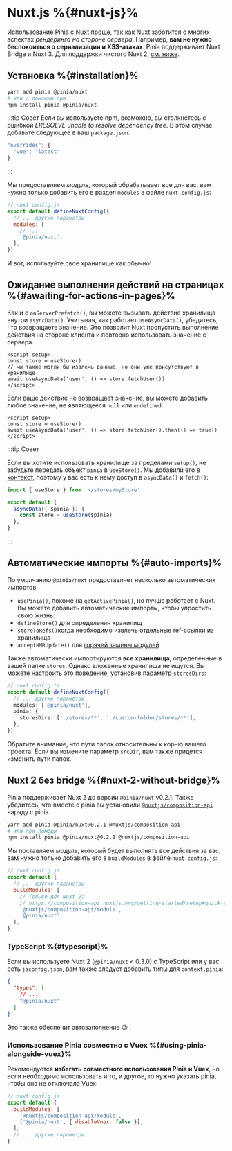 # Nuxt.js %{#nuxt-js}%

Использование Pinia с [Nuxt](https://nuxt.com/) проще, так как Nuxt заботится о многих аспектах _рендеринга на стороне сервера_. Например, **вам не нужно беспокоиться о сериализации и XSS-атаках**. Pinia поддерживает Nuxt Bridge и Nuxt 3. Для поддержки чистого Nuxt 2, [см. ниже](#nuxt-2-without-bridge).

## Установка %{#installation}%

```bash
yarn add pinia @pinia/nuxt
# или с помощью npm
npm install pinia @pinia/nuxt
```

:::tip Совет
Если вы используете npm, возможно, вы столкнетесь с ошибкой _ERESOLVE unable to resolve dependency tree_. В этом случае добавьте следующее в ваш `package.json`:

```js
"overrides": {
  "vue": "latest"
}
```

:::

Мы предоставляем _модуль_, который обрабатывает все для вас, вам нужно только добавить его в раздел `modules` в файле `nuxt.config.js`:

```js
// nuxt.config.js
export default defineNuxtConfig({
  // ... другие параметры
  modules: [
    // ...
    '@pinia/nuxt',
  ],
})
```

И вот, используйте свое хранилище как обычно!

## Ожидание выполнения действий на страницах %{#awaiting-for-actions-in-pages}%

Как и с `onServerPrefetch()`, вы можете вызывать действие хранилища внутри `asyncData()`. Учитывая, как работает `useAsyncData()`, убедитесь, что возвращаете значение. Это позволит Nuxt пропустить выполнение действия на стороне клиента и повторно использовать значение с сервера.

```vue{3-4}
<script setup>
const store = useStore()
// мы также могли бы извлечь данные, но они уже присутствуют в хранилище
await useAsyncData('user', () => store.fetchUser())
</script>
```

Если ваше действие не возвращает значение, вы можете добавить любое значение, не являющееся `null` или `undefined`:

```vue{3}
<script setup>
const store = useStore()
await useAsyncData('user', () => store.fetchUser().then(() => true))
</script>
```

:::tip Совет

Если вы хотите использовать хранилище за пределами `setup()`, не забудьте передать объект `pinia` в `useStore()`. Мы добавили его в [контекст](https://nuxtjs.org/docs/2.x/internals-glossary/context), поэтому у вас есть к нему доступ в `asyncData()` и `fetch()`:

```js
import { useStore } from '~/stores/myStore'

export default {
  asyncData({ $pinia }) {
    const store = useStore($pinia)
  },
}
```

:::

## Автоматические импорты %{#auto-imports}%

По умолчанию `@pinia/nuxt` предоставляет несколько автоматических импортов:

- `usePinia()`, похоже на `getActivePinia()`, но лучше работает с Nuxt. Вы можете добавить автоматические импорты, чтобы упростить свою жизнь:
- `defineStore()` для определения хранилищ
- `storeToRefs()`когда необходимо извлечь отдельные ref-ссылки из хранилища
- `acceptHMRUpdate()` для [горячей замены модулей](../cookbook/hot-module-replacement.md)

Также автоматически импортируются **все хранилища**, определенные в вашей папке `stores`. Однако вложенные хранилища не ищутся. Вы можете настроить это поведение, установив параметр `storesDirs`:

```ts
// nuxt.config.ts
export default defineNuxtConfig({
  // ... другие параметры
  modules: ['@pinia/nuxt'],
  pinia: {
    storesDirs: ['./stores/**', './custom-folder/stores/**'],
  },
})
```

Обратите внимание, что пути папок относительны к корню вашего проекта. Если вы измените параметр `srcDir`, вам также придется изменить пути папок.

## Nuxt 2 без bridge %{#nuxt-2-without-bridge}%

Pinia поддерживает Nuxt 2 до версии `@pinia/nuxt` v0.2.1. Также убедитесь, что вместе с pinia вы установили [`@nuxtjs/composition-api`](https://composition-api.nuxtjs.org/) наряду с pinia.

```bash
yarn add pinia @pinia/nuxt@0.2.1 @nuxtjs/composition-api
# или при помощи
npm install pinia @pinia/nuxt@0.2.1 @nuxtjs/composition-api
```

Мы поставляем _модуль_, который будет выполнять все действия за вас, вам нужно только добавить его в `buildModules` в файле `nuxt.config.js`:

```js
// nuxt.config.js
export default {
  // ... другие параметры
  buildModules: [
    // Только для Nuxt 2:
    // https://composition-api.nuxtjs.org/getting-started/setup#quick-start
    '@nuxtjs/composition-api/module',
    '@pinia/nuxt',
  ],
}
```

### TypeScript %{#typescript}%

Если вы используете Nuxt 2 (`@pinia/nuxt` < 0.3.0) с TypeScript или у вас есть `jsconfig.json`, вам также следует добавить типы для `context.pinia`:

```json
{
  "types": [
    // ...
    "@pinia/nuxt"
  ]
}
```

Это также обеспечит автозаполнение 😉 .

### Использование Pinia совместно с Vuex %{#using-pinia-alongside-vuex}%

Рекомендуется **избегать совместного использования Pinia и Vuex**, но если необходимо использовать и то, и другое, то нужно указать pinia, чтобы она не отключала Vuex:

```js
// nuxt.config.js
export default {
  buildModules: [
    '@nuxtjs/composition-api/module',
    ['@pinia/nuxt', { disableVuex: false }],
  ],
  // ... другие параметры
}
```
